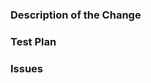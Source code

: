 ### Description of the Change

<!--

We must be able to understand the design of your change from this description. If we can't get a good idea of what the code will be doing from the description here, the pull request may be closed at the maintainers' discretion. Keep in mind that the maintainer reviewing this PR may not be familiar with or have worked with the code here recently, so please walk us through the concepts.

-->

### Test Plan

<!-- Explain how this was tested. Reviewer should be able to patch your changes and execute your test plan to verify that the code works as expected. -->

### Issues

<!-- Enter any applicable Issues here -->
